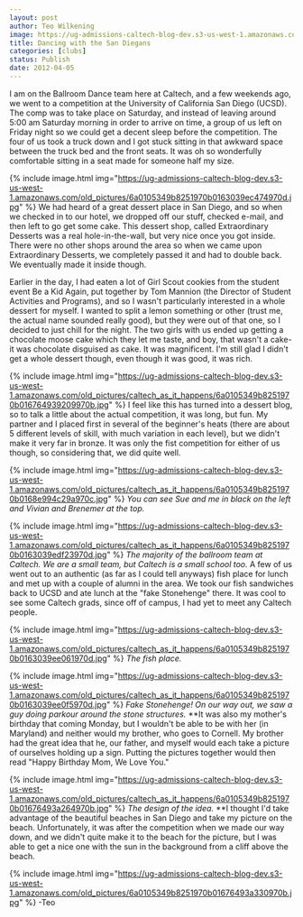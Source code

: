 ```yaml
---
layout: post
author: Teo Wilkening
image: https://ug-admissions-caltech-blog-dev.s3-us-west-1.amazonaws.com/old_pictures/caltech_as_it_happens/6a0105349b8251970b0163039ed2e2970d.jpg
title: Dancing with the San Diegans 
categories: [clubs]
status: Publish
date: 2012-04-05
---
```


I am on the Ballroom Dance team here at Caltech, and a few weekends ago, we went to a competition at the University of California San Diego (UCSD). The comp was to take place on Saturday, and instead of leaving around 5:00 am Saturday morning in order to arrive on time, a group of us left on Friday night so we could get a decent sleep before the competition. The four of us took a truck down and I got stuck sitting in that awkward space between the truck bed and the front seats. It was oh so wonderfully comfortable sitting in a seat made for someone half my size.


{% include image.html img="https://ug-admissions-caltech-blog-dev.s3-us-west-1.amazonaws.com/old_pictures/6a0105349b8251970b0163039ec474970d.jpg" %}
We had heard of a great dessert place in San Diego, and so when we checked in to our hotel, we dropped off our stuff, checked e-mail, and then left to go get some cake. This dessert shop, called Extraordinary Desserts was a real hole-in-the-wall, but very nice once you got inside. There were no other shops around the area so when we came upon Extraordinary Desserts, we completely passed it and had to double back. We eventually made it inside though.

Earlier in the day, I had eaten a lot of Girl Scout cookies from the student event Be a Kid Again, put together by Tom Mannion (the Director of Student Activities and Programs), and so I wasn't particularly interested in a whole dessert for myself. I wanted to split a lemon something or other (trust me, the actual name sounded really good), but they were out of that one, so I decided to just chill for the night. The two girls with us ended up getting a chocolate moose cake which they let me taste, and boy, that wasn't a cake- it was chocolate disguised as cake. It was magnificent. I'm still glad I didn't get a whole dessert though, even though it was good, it was rich.


{% include image.html img="https://ug-admissions-caltech-blog-dev.s3-us-west-1.amazonaws.com/old_pictures/caltech_as_it_happens/6a0105349b8251970b016764939209970b.jpg" %}
I feel like this has turned into a dessert blog, so to talk a little about the actual competition, it was long, but fun. My partner and I placed first in several of the beginner's heats (there are about 5 different levels of skill, with much variation in each level), but we didn't make it very far in bronze. It was only the fist competition for either of us though, so considering that, we did quite well.


{% include image.html img="https://ug-admissions-caltech-blog-dev.s3-us-west-1.amazonaws.com/old_pictures/caltech_as_it_happens/6a0105349b8251970b0168e994c29a970c.jpg" %}
*You can see Sue and me in black on the left and Vivian and Brenemer at the top.*


{% include image.html img="https://ug-admissions-caltech-blog-dev.s3-us-west-1.amazonaws.com/old_pictures/caltech_as_it_happens/6a0105349b8251970b0163039edf23970d.jpg" %}
*The majority of the ballroom team at Caltech. We are a small team, but Caltech is a small school too.*
A few of us went out to an authentic (as far as I could tell anyways) fish place for lunch and met up with a couple of alumni in the area. We took our fish sandwiches back to UCSD and ate lunch at the "fake Stonehenge" there. It was cool to see some Caltech grads, since off of campus, I had yet to meet any Caltech people.


{% include image.html img="https://ug-admissions-caltech-blog-dev.s3-us-west-1.amazonaws.com/old_pictures/caltech_as_it_happens/6a0105349b8251970b0163039ee061970d.jpg" %}
*The fish place.*


{% include image.html img="https://ug-admissions-caltech-blog-dev.s3-us-west-1.amazonaws.com/old_pictures/caltech_as_it_happens/6a0105349b8251970b0163039ee0f5970d.jpg" %}
*Fake Stonehenge! On our way out, we saw a guy doing parkour around the stone structures.*
**It was also my mother's birthday that coming Monday, but I wouldn't be able to be with her (in Maryland) and neither would my brother, who goes to Cornell. My brother had the great idea that he, our father, and myself would each take a picture of ourselves holding up a sign. Putting the pictures together would then read "Happy Birthday Mom, We Love You."


{% include image.html img="https://ug-admissions-caltech-blog-dev.s3-us-west-1.amazonaws.com/old_pictures/caltech_as_it_happens/6a0105349b8251970b01676493a264970b.jpg" %}
*The design of the idea.*
**I thought I'd take advantage of the beautiful beaches in San Diego and take my picture on the beach. Unfortunately, it was after the competition when we made our way down, and we didn't quite make it to the beach for the picture, but I was able to get a nice one with the sun in the background from a cliff above the beach.


{% include image.html img="https://ug-admissions-caltech-blog-dev.s3-us-west-1.amazonaws.com/old_pictures/6a0105349b8251970b01676493a330970b.jpg" %}
-Teo
